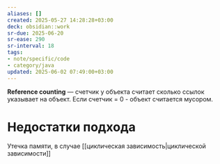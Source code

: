 ```yaml
---
aliases: []
created: 2025-05-27 14:28:28+03:00
deck: obsidian::work
sr-due: 2025-06-20
sr-ease: 290
sr-interval: 18
tags:
- note/specific/code
- category/java
updated: 2025-06-02 07:49:00+03:00
---
```


**Reference counting**
—
счетчик у объекта считает сколько ссылок указывает на объект. Если счетчик = 0 - объект считается мусором.

# Недостатки подхода

Утечка памяти, в случае [[циклическая зависимость|циклической зависимости]]